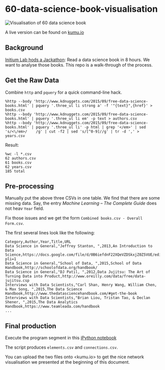 # 60-data-science-book-visualisation

![Visualisation of 60 data science book](https://raw.githubusercontent.com/hupili/60-data-science-book-visualisation/master/assets/data-science-books-graph.png)

A live version can be found on [kumu.io](https://kumu.io/hupili/60-free-data-science-book#60-free-data-science-book)

## Background

[Initium Lab hods a Jackathon](http://initiumlab.com/blog/20150922-jackathon3-review/):
Read a data science book in 8 hours.
We want to analyse those books. 
This repo is a walk-through of the process.

## Get the Raw Data

Combine `http` and `pquery` for a quick command-line hack.

```
%http --body 'http://www.kdnuggets.com/2015/09/free-data-science-books.html' | pquery '.three_ul li strong a' -f '"{text}",{href}' > books.csv
%http --body 'http://www.kdnuggets.com/2015/09/free-data-science-books.html' | pquery '.three_ul li em' -p text > authors.csv
%http --body 'http://www.kdnuggets.com/2015/09/free-data-science-books.html' | pquery '.three_ul li' -p html | grep '</em>' | sed 's/<\/em>/    /g' | cut -f2 | sed 's/[^0-9]//g' | tr -d ',' > years.csv
```

Result:

```
%wc -l *.csv
62 authors.csv
61 books.csv
62 years.csv
185 total
```

## Pre-processing

Manually put the above three CSVs in one table.
We find that there are some missing data.
Say, the entry _Machine Learning – The Complete Guide_ does not heav `Year` field.

Fix those issues and we get the form
`Combined books.csv - Overall Form.csv`.

The first several lines look like the following:

```
Category,Author,Year,Title,URL
Data Science in General,"Jeffrey Stanton, ",2013,An Introduction to Data Science,https://docs.google.com/file/d/0B6iefdnF22XQeVZDSkxjZ0Z5VUE/edit?pli=1
Data Science in General,"School of Data, ",2015,School of Data Handbook,http://schoolofdata.org/handbook/
Data Science in General,"DJ Patil, ",2012,Data Jujitsu: The Art of Turning Data into Product,http://www.oreilly.com/data/free/data-jujitsu.csp
Interviews with Data Scientists,"Carl Shan, Henry Wang, William Chen, & Max Song, ",2015,The Data Science Handbook,http://www.thedatasciencehandbook.com/#get-the-book
Interviews with Data Scientists,"Brian Liou, Tristan Tao, & Declan Shener, ",2015,The Data Analytics Handbook,https://www.teamleada.com/handbook
...
```

## Final production

Execute the program segment in this
[iPython notebook](http://nbviewer.ipython.org/github/hupili/60-data-science-book-visualisation/blob/master/Parse-Books-for-kumu.ipynb)

The script produces `elements.csv` and `connections.csv`.

You can upload the two files onto <kumu.io> to get the nice network visualisation we presented at the beginning of this document.
